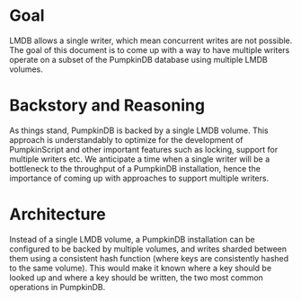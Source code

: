 # Goal

LMDB allows a single writer, which mean concurrent writes are not possible. The
goal of this document is to come up with a way to have multiple writers operate
on a subset of the PumpkinDB database using multiple LMDB volumes.

# Backstory and Reasoning

As things stand, PumpkinDB is backed by a single LMDB volume. This approach is
understandably to optimize for the development of PumpkinScript and other
important features such as locking, support for multiple writers etc. We
anticipate a time when a single writer will be a bottleneck to the throughput
of a PumpkinDB installation, hence the importance of coming up with approaches
to support multiple writers.

# Architecture

Instead of a single LMDB volume, a PumpkinDB installation can be configured to
be backed by multiple volumes, and writes sharded between them using a consistent
hash function (where keys are consistently hashed to the same volume). This would
make it known where a key should be looked up and where a key should be written,
the two most common operations in PumpkinDB.